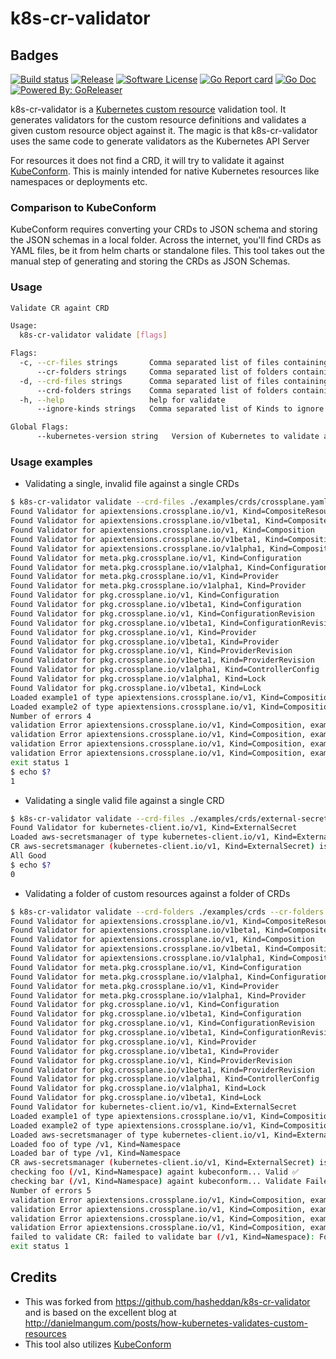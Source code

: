 # k8s-cr-validator

## Badges

[![Build status](https://img.shields.io/github/workflow/status/moulick/k8s-cr-validator/goreleaser?style=for-the-badge)](https://github.com/moulick/k8s-cr-validator/actions?workflow=goreleaser)
[![Release](https://img.shields.io/github/v/release/moulick/k8s-cr-validator?style=for-the-badge)](https://github.com/moulick/k8s-cr-validator/releases/latest)
[![Software License](https://img.shields.io/github/license/moulick/k8s-cr-validator?style=for-the-badge)](/LICENSE.md)
[![Go Report card](https://goreportcard.com/badge/github.com/moulick/k8s-cr-validator?style=for-the-badge)](https://goreportcard.com/report/github.com/moulick/k8s-cr-validator)
[![Go Doc](https://img.shields.io/badge/godoc-reference-blue.svg?style=for-the-badge)](http://godoc.org/github.com/moulick/k8s-cr-validator)
[![Powered By: GoReleaser](https://img.shields.io/badge/powered%20by-goreleaser-green.svg?style=for-the-badge)](https://github.com/goreleaser)

k8s-cr-validator is a [Kubernetes custom resource](https://kubernetes.io/docs/concepts/extend-kubernetes/api-extension/custom-resources/) validation tool.
It generates validators for the custom resource definitions and validates a given custom resource object against it. The magic is that k8s-cr-validator uses the same code to generate validators as the Kubernetes API Server

For resources it does not find a CRD, it will try to validate it against [KubeConform](https://github.com/yannh/kubeconform). This is mainly intended for native Kubernetes resources like namespaces or deployments etc.

### Comparison to KubeConform

KubeConform requires converting your CRDs to JSON schema and storing the JSON schemas in a local folder. Across the internet, you'll find CRDs as YAML files, be it from helm charts or standalone files. This tool takes out the manual step of generating and storing the CRDs as JSON Schemas.

### Usage

```bash
Validate CR againt CRD

Usage:
  k8s-cr-validator validate [flags]

Flags:
  -c, --cr-files strings       Comma separated list of files containing Kubernetes CR(s) (can be specified multiple times)
      --cr-folders strings     Comma separated list of folders containing Kubernetes CR(s) (can be specified multiple times)
  -d, --crd-files strings      Comma separated list of files containing Kubernetes CRD(s) (can be specified multiple times)
      --crd-folders strings    Comma separated list of folders containing Kubernetes CRD(s) (can be specified multiple times)
  -h, --help                   help for validate
      --ignore-kinds strings   Comma separated list of Kinds to ignore (can be specified multiple times)

Global Flags:
      --kubernetes-version string   Version of Kubernetes to validate against, e.g: 1.20.12 (default "master")
```

### Usage examples

* Validating a single, invalid file against a single CRDs

```bash
$ k8s-cr-validator validate --crd-files ./examples/crds/crossplane.yaml --cr-files ./examples/cr/cr-invalid.yaml
Found Validator for apiextensions.crossplane.io/v1, Kind=CompositeResourceDefinition
Found Validator for apiextensions.crossplane.io/v1beta1, Kind=CompositeResourceDefinition
Found Validator for apiextensions.crossplane.io/v1, Kind=Composition
Found Validator for apiextensions.crossplane.io/v1beta1, Kind=Composition
Found Validator for apiextensions.crossplane.io/v1alpha1, Kind=CompositionRevision
Found Validator for meta.pkg.crossplane.io/v1, Kind=Configuration
Found Validator for meta.pkg.crossplane.io/v1alpha1, Kind=Configuration
Found Validator for meta.pkg.crossplane.io/v1, Kind=Provider
Found Validator for meta.pkg.crossplane.io/v1alpha1, Kind=Provider
Found Validator for pkg.crossplane.io/v1, Kind=Configuration
Found Validator for pkg.crossplane.io/v1beta1, Kind=Configuration
Found Validator for pkg.crossplane.io/v1, Kind=ConfigurationRevision
Found Validator for pkg.crossplane.io/v1beta1, Kind=ConfigurationRevision
Found Validator for pkg.crossplane.io/v1, Kind=Provider
Found Validator for pkg.crossplane.io/v1beta1, Kind=Provider
Found Validator for pkg.crossplane.io/v1, Kind=ProviderRevision
Found Validator for pkg.crossplane.io/v1beta1, Kind=ProviderRevision
Found Validator for pkg.crossplane.io/v1alpha1, Kind=ControllerConfig
Found Validator for pkg.crossplane.io/v1alpha1, Kind=Lock
Found Validator for pkg.crossplane.io/v1beta1, Kind=Lock
Loaded example1 of type apiextensions.crossplane.io/v1, Kind=Composition
Loaded example2 of type apiextensions.crossplane.io/v1, Kind=Composition
Number of errors 4
validation Error apiextensions.crossplane.io/v1, Kind=Composition, example1: spec.resources.connectionDetails.fromConnectionSecretKey in body must be of type string: "number"
validation Error apiextensions.crossplane.io/v1, Kind=Composition, example1: spec.resources.patches.transforms.type in body is required
validation Error apiextensions.crossplane.io/v1, Kind=Composition, example2: spec.resources.connectionDetails.fromConnectionSecretKey in body must be of type string: "number"
validation Error apiextensions.crossplane.io/v1, Kind=Composition, example2: spec.resources.patches.transforms.type in body is required
exit status 1
$ echo $?
1
```

* Validating a single valid file against a single CRD

```bash
$ k8s-cr-validator validate --crd-files ./examples/crds/external-secrets.yaml --cr-files ./examples/cr/externalsecret.yaml
Found Validator for kubernetes-client.io/v1, Kind=ExternalSecret
Loaded aws-secretsmanager of type kubernetes-client.io/v1, Kind=ExternalSecret
CR aws-secretsmanager (kubernetes-client.io/v1, Kind=ExternalSecret) is Valid ✅
All Good
$ echo $?
0
```

* Validating a folder of custom resources against a folder of CRDs

```bash
$ k8s-cr-validator validate --crd-folders ./examples/crds --cr-folders ./examples/cr
Found Validator for apiextensions.crossplane.io/v1, Kind=CompositeResourceDefinition
Found Validator for apiextensions.crossplane.io/v1beta1, Kind=CompositeResourceDefinition
Found Validator for apiextensions.crossplane.io/v1, Kind=Composition
Found Validator for apiextensions.crossplane.io/v1beta1, Kind=Composition
Found Validator for apiextensions.crossplane.io/v1alpha1, Kind=CompositionRevision
Found Validator for meta.pkg.crossplane.io/v1, Kind=Configuration
Found Validator for meta.pkg.crossplane.io/v1alpha1, Kind=Configuration
Found Validator for meta.pkg.crossplane.io/v1, Kind=Provider
Found Validator for meta.pkg.crossplane.io/v1alpha1, Kind=Provider
Found Validator for pkg.crossplane.io/v1, Kind=Configuration
Found Validator for pkg.crossplane.io/v1beta1, Kind=Configuration
Found Validator for pkg.crossplane.io/v1, Kind=ConfigurationRevision
Found Validator for pkg.crossplane.io/v1beta1, Kind=ConfigurationRevision
Found Validator for pkg.crossplane.io/v1, Kind=Provider
Found Validator for pkg.crossplane.io/v1beta1, Kind=Provider
Found Validator for pkg.crossplane.io/v1, Kind=ProviderRevision
Found Validator for pkg.crossplane.io/v1beta1, Kind=ProviderRevision
Found Validator for pkg.crossplane.io/v1alpha1, Kind=ControllerConfig
Found Validator for pkg.crossplane.io/v1alpha1, Kind=Lock
Found Validator for pkg.crossplane.io/v1beta1, Kind=Lock
Found Validator for kubernetes-client.io/v1, Kind=ExternalSecret
Loaded example1 of type apiextensions.crossplane.io/v1, Kind=Composition
Loaded example2 of type apiextensions.crossplane.io/v1, Kind=Composition
Loaded aws-secretsmanager of type kubernetes-client.io/v1, Kind=ExternalSecret
Loaded foo of type /v1, Kind=Namespace
Loaded bar of type /v1, Kind=Namespace
CR aws-secretsmanager (kubernetes-client.io/v1, Kind=ExternalSecret) is Valid ✅
checking foo (/v1, Kind=Namespace) againt kubeconform... Valid ✅
checking bar (/v1, Kind=Namespace) againt kubeconform... Validate Failed ❌
Number of errors 5
validation Error apiextensions.crossplane.io/v1, Kind=Composition, example1: spec.resources.patches.transforms.type in body is required
validation Error apiextensions.crossplane.io/v1, Kind=Composition, example1: spec.resources.connectionDetails.fromConnectionSecretKey in body must be of type string: "number"
validation Error apiextensions.crossplane.io/v1, Kind=Composition, example2: spec.resources.patches.transforms.type in body is required
validation Error apiextensions.crossplane.io/v1, Kind=Composition, example2: spec.resources.connectionDetails.fromConnectionSecretKey in body must be of type string: "number"
failed to validate CR: failed to validate bar (/v1, Kind=Namespace): For field metadata: Additional property type is not allowed
exit status 1
```



## Credits

* This was forked from https://github.com/hasheddan/k8s-cr-validator and is based on the excellent blog at http://danielmangum.com/posts/how-kubernetes-validates-custom-resources
* This tool also utilizes [KubeConform](https://github.com/yannh/kubeconform)
